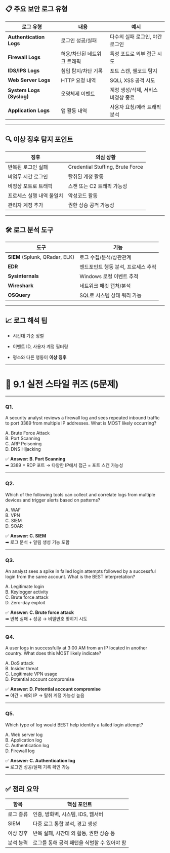 ## 📋 주요 보안 로그 유형

|로그 유형|내용|예시|
|---|---|---|
|**Authentication Logs**|로그인 성공/실패|다수의 실패 로그인, 야간 로그인|
|**Firewall Logs**|허용/차단된 네트워크 트래픽|특정 포트로 외부 접근 시도|
|**IDS/IPS Logs**|침입 탐지/차단 기록|포트 스캔, 쉘코드 탐지|
|**Web Server Logs**|HTTP 요청 내역|SQLi, XSS 공격 시도|
|**System Logs (Syslog)**|운영체제 이벤트|계정 생성/삭제, 서비스 비정상 종료|
|**Application Logs**|앱 활동 내역|사용자 요청/에러 트래픽 분석|

---

## 🔍 이상 징후 탐지 포인트

|징후|의심 상황|
|---|---|
|반복된 로그인 실패|Credential Stuffing, Brute Force|
|비업무 시간 로그인|탈취된 계정 활동|
|비정상 포트로 트래픽|스캔 또는 C2 트래픽 가능성|
|프로세스 실행 내역 불일치|악성코드 활동|
|관리자 계정 추가|권한 상승 공격 가능성|

---

## 🛠 로그 분석 도구

|도구|기능|
|---|---|
|**SIEM** (Splunk, QRadar, ELK)|로그 수집/분석/상관관계|
|**EDR**|엔드포인트 행동 분석, 프로세스 추적|
|**Sysinternals**|Windows 로컬 이벤트 추적|
|**Wireshark**|네트워크 패킷 캡처/분석|
|**OSQuery**|SQL로 시스템 상태 쿼리 가능|

---

## 📈 로그 해석 팁

- 시간대 기준 정렬
    
- 이벤트 ID, 사용자 계정 필터링
    
- 평소와 다른 행동이 **이상 징후**
    

---

# 🧪 9.1 실전 스타일 퀴즈 (5문제)

---

### **Q1.**

A security analyst reviews a firewall log and sees repeated inbound traffic to port 3389 from multiple IP addresses. What is MOST likely occurring?

A. Brute Force Attack  
B. Port Scanning  
C. ARP Poisoning  
D. DNS Hijacking

✅ **Answer: B. Port Scanning**  
➡ 3389 = RDP 포트 → 다양한 IP에서 접근 = 포트 스캔 가능성

---

### **Q2.**

Which of the following tools can collect and correlate logs from multiple devices and trigger alerts based on patterns?

A. WAF  
B. VPN  
C. SIEM  
D. SOAR

✅ **Answer: C. SIEM**  
➡ 로그 분석 + 알림 생성 기능 포함

---

### **Q3.**

An analyst sees a spike in failed login attempts followed by a successful login from the same account. What is the BEST interpretation?

A. Legitimate login  
B. Keylogger activity  
C. Brute force attack  
D. Zero-day exploit

✅ **Answer: C. Brute force attack**  
➡ 반복 실패 + 성공 → 비밀번호 맞히기 시도

---

### **Q4.**

A user logs in successfully at 3:00 AM from an IP located in another country. What does this MOST likely indicate?

A. DoS attack  
B. Insider threat  
C. Legitimate VPN usage  
D. Potential account compromise

✅ **Answer: D. Potential account compromise**  
➡ 야간 + 해외 IP → 탈취 계정 가능성 높음

---

### **Q5.**

Which type of log would BEST help identify a failed login attempt?

A. Web server log  
B. Application log  
C. Authentication log  
D. Firewall log

✅ **Answer: C. Authentication log**  
➡ 로그인 성공/실패 기록 확인 가능

---

## ✅ 정리 요약

| 항목    | 핵심 포인트                    |
| ----- | ------------------------- |
| 로그 종류 | 인증, 방화벽, 시스템, IDS, 웹서버    |
| SIEM  | 다중 로그 통합 분석, 경고 생성        |
| 이상 징후 | 반복 실패, 시간대 외 활동, 권한 상승 등  |
| 분석 능력 | 로그를 통해 공격 패턴을 식별할 수 있어야 함 |